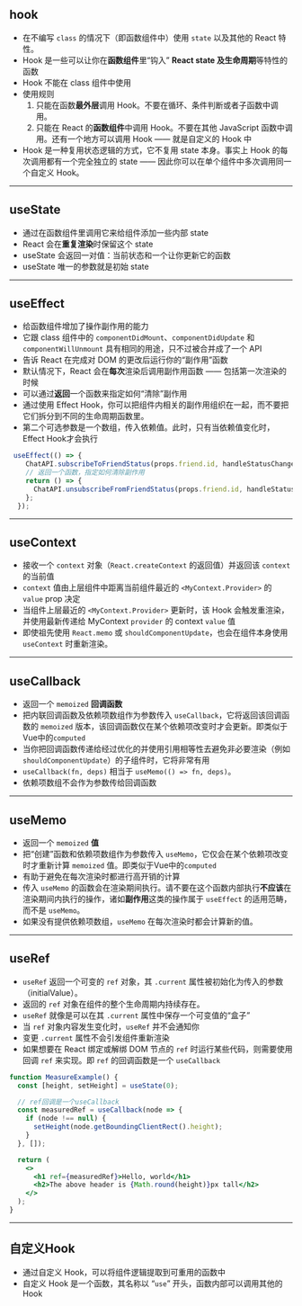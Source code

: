 ## hook
- 在不编写 `class` 的情况下（即函数组件中）使用 `state` 以及其他的 React 特性。
- Hook 是一些可以让你在**函数组件**里“钩入” **React state 及生命周期**等特性的函数
- Hook 不能在 class 组件中使用 
- 使用规则
  1. 只能在函数**最外层**调用 Hook。不要在循环、条件判断或者子函数中调用。
  2. 只能在 React 的**函数组件**中调用 Hook。不要在其他 JavaScript 函数中调用。还有一个地方可以调用 Hook —— 就是自定义的 Hook 中
- Hook 是一种复用状态逻辑的方式，它不复用 state 本身。事实上 Hook 的每次调用都有一个完全独立的 state —— 因此你可以在单个组件中多次调用同一个自定义 Hook。

---

## useState
- 通过在函数组件里调用它来给组件添加一些内部 state
- React 会在**重复渲染**时保留这个 state
- useState 会返回一对值：当前状态和一个让你更新它的函数
- useState 唯一的参数就是初始 state

---

## useEffect
- 给函数组件增加了操作副作用的能力
- 它跟 class 组件中的 `componentDidMount`、`componentDidUpdate` 和 `componentWillUnmount` 具有相同的用途，只不过被合并成了一个 API
- 告诉 React 在完成对 DOM 的更改后运行你的“副作用”函数
- 默认情况下，React 会在**每次**渲染后调用副作用函数 —— 包括第一次渲染的时候
- 可以通过**返回**一个函数来指定如何“清除”副作用
- 通过使用 Effect Hook，你可以把组件内相关的副作用组织在一起，而不要把它们拆分到不同的生命周期函数里。
- 第二个可选参数是一个数组，传入依赖值。此时，只有当依赖值变化时，Effect Hook才会执行
```jsx
 useEffect(() => {
    ChatAPI.subscribeToFriendStatus(props.friend.id, handleStatusChange);
    // 返回一个函数，指定如何清除副作用
    return () => {
      ChatAPI.unsubscribeFromFriendStatus(props.friend.id, handleStatusChange);
    };
  });
```

---

## useContext
- 接收一个 `context` 对象（`React.createContext` 的返回值）并返回该 `context` 的当前值
- `context` 值由上层组件中距离当前组件最近的 `<MyContext.Provider>` 的 `value` prop 决定
- 当组件上层最近的 `<MyContext.Provider>` 更新时，该 Hook 会触发重渲染，并使用最新传递给 MyContext `provider` 的 context `value` 值
- 即使祖先使用 `React.memo` 或 `shouldComponentUpdate`，也会在组件本身使用 `useContext` 时重新渲染。

---

## useCallback
- 返回一个 `memoized` **回调函数**
- 把内联回调函数及依赖项数组作为参数传入 `useCallback`，它将返回该回调函数的 `memoized` 版本，该回调函数仅在某个依赖项改变时才会更新。即类似于Vue中的`computed`
- 当你把回调函数传递给经过优化的并使用引用相等性去避免非必要渲染（例如 `shouldComponentUpdate`）的子组件时，它将非常有用
- `useCallback(fn, deps)` 相当于 `useMemo(() => fn, deps)`。
- 依赖项数组不会作为参数传给回调函数

---

## useMemo
- 返回一个 `memoized` **值**
- 把“创建”函数和依赖项数组作为参数传入 `useMemo`，它仅会在某个依赖项改变时才重新计算 `memoized` 值。即类似于Vue中的`computed`
- 有助于避免在每次渲染时都进行高开销的计算
- 传入 `useMemo` 的函数会在渲染期间执行。请不要在这个函数内部执行**不应该**在渲染期间内执行的操作，诸如**副作用**这类的操作属于 `useEffect` 的适用范畴，而不是 `useMemo`。
- 如果没有提供依赖项数组，`useMemo` 在每次渲染时都会计算新的值。

---

## useRef
- `useRef` 返回一个可变的 `ref` 对象，其 `.current` 属性被初始化为传入的参数（initialValue）。
- 返回的 `ref` 对象在组件的整个生命周期内持续存在。
- `useRef` 就像是可以在其 `.current` 属性中保存一个可变值的“盒子”
- 当 `ref` 对象内容发生变化时，`useRef` 并不会通知你
- 变更 `.current` 属性不会引发组件重新渲染
- 如果想要在 React 绑定或解绑 DOM 节点的 `ref` 时运行某些代码，则需要使用回调 `ref` 来实现。即 `ref` 的回调函数是一个 `useCallback`
```jsx
function MeasureExample() {
  const [height, setHeight] = useState(0);

  // ref回调是一个useCallback
  const measuredRef = useCallback(node => {
    if (node !== null) {
      setHeight(node.getBoundingClientRect().height);
    }
  }, []);

  return (
    <>
      <h1 ref={measuredRef}>Hello, world</h1>
      <h2>The above header is {Math.round(height)}px tall</h2>
    </>
  );
}
```

---

## 自定义Hook
- 通过自定义 Hook，可以将组件逻辑提取到可重用的函数中
- 自定义 Hook 是一个函数，其名称以 “`use`” 开头，函数内部可以调用其他的 Hook